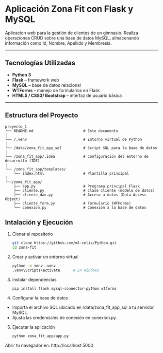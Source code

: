 # Aplicación Zona Fit con Flask y MySQL

Aplicacion web para la gestión de clientes de un gimnasio. Realiza operaciones CRUD sobre una base de datos MySQL, almacenando información 
como Id, Nombre, Apellido y Membresía.

---

## Tecnologías Utilizadas
- **Python 3**  
- **Flask** – framework web  
- **MySQL** – base de datos relacional  
- **WTForms** – manejo de formularios en Flask  
- **HTML5 / CSS3/ Bootstrap** – interfaz de usuario básica  

---


## Estructura del Proyecto
```
proyecto_1
└── README.md                       # Este documento
|
└── /.venv                          # Entorno virtual de Python
|
└── /data/zona_fit_app_sql          # Script SQL para la base de datos
|
└── /zona_fit_app/.idea             # Configuración del entorno de desarrollo (IDE)
|
└── /zona_fit_app/templates/
    └── index.html                  # Plantilla principal
|
└──/zona_fit_app/
    ├── app.py                      # Programa principal Flask
    ├── cliente.py                  # Clase Cliente (modelo de datos)
    ├── cliente_dao.py              # Acceso a datos (Data Access Object)
    ├── cliente_form.py             # Formulario (WTForms)
    └── conexion.py                 # Conexión a la base de datos
```

## Intalación y Ejecución
1. Clonar el repositorio
   ```bash
   git clone https://github.com/ml-celiz/Python.git
   cd zona-fit
2. Crear y activar un entorno virtual
    ```bash
    python -m venv .venv
    .venv\Scripts\activate      # En Windows
3. Instalar dependencias
    ```bash
    pip install flask mysql-connector-python wtforms
4. Configurar la base de datos
- Importa el archivo SQL ubicado en /data/zona_fit_app_sql a tu servidor MySQL.
- Ajusta las credenciales de conexión en conexion.py.
5. Ejecutar la aplicación
    ```bash
    python zona_fit_app/app.py
Abrir tu navegador en: http://localhost:5000